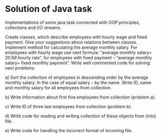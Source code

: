 # Solution of Java task
Implementations of some java task connected with OOP principles, collections and I/O streams.

Create classes, which describe employees with hourly wage and fixed payment. Give your suggestions
about relations between classes. Implement method for calculating the average monthly salary. For
employees with hourly wage use next formula: “average monthly salary= 20.8*8* hourly rate”, for 
employees with fixed payment – “average monthly salary= fixed monthly payment”. Write well commented 
code for solving next problems:

a) Sort the collection of employees in descending order by the average monthly salary. In the case of
equal salary – by the name. Write ID, name and monthly salary for all employees from collection.

b) Write information about first five employees from collection (problem a).

c) Write ID of three last employees from collection (problem b).

d) Write code for reading and writing collection of these objects from (into) file.

e) Write code for handling the incorrect format of incoming file.
